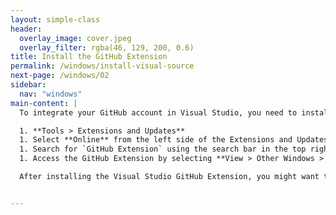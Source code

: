 ```yaml
---
layout: simple-class
header:
  overlay_image: cover.jpeg
  overlay_filter: rgba(46, 129, 200, 0.6)
title: Install the GitHub Extension
permalink: /windows/install-visual-source
next-page: /windows/02
sidebar:
  nav: "windows"
main-content: |
  To integrate your GitHub account in Visual Studio, you need to install the GitHub Extension for Visual Studio. The following instructions identify how to install the extension within Visual Studio.

  1. **Tools > Extensions and Updates**
  1. Select **Online** from the left side of the Extensions and Updates window.
  1. Search for `GitHub Extension` using the search bar in the top right corner.
  1. Access the GitHub Extension by selecting **View > Other Windows > GitHub** from the main menu.

  After installing the Visual Studio GitHub Extension, you might want to check out the [official website](https://visualstudio.github.com/index.html) for the extension that includes a description of the different windows and panes you will encounter while using the extension.


---
```

